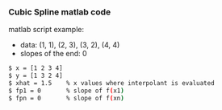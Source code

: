 ### Cubic Spline matlab code

matlab script example:
- data: (1, 1), (2, 3), (3, 2), (4, 4)
- slopes of the end: 0

```sh
$ x = [1 2 3 4]
$ y = [1 3 2 4]
$ xhat = 1.5 	% x values where interpolant is evaluated 
$ fp1 = 0 	 	% slope of f(x1)
$ fpn = 0    	% slope of f(xn)
```